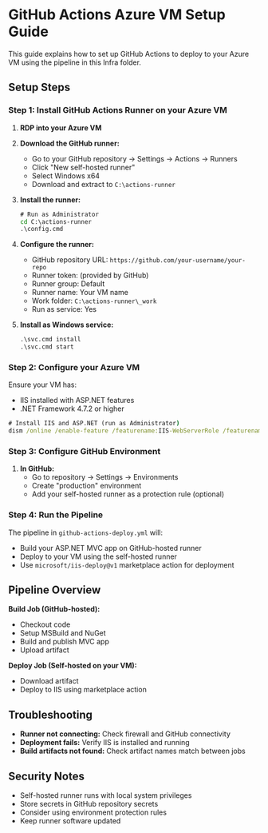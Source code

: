 # GitHub Actions Azure VM Setup Guide

This guide explains how to set up GitHub Actions to deploy to your Azure VM using the pipeline in this Infra folder.

## Setup Steps

### Step 1: Install GitHub Actions Runner on your Azure VM

1. **RDP into your Azure VM**

2. **Download the GitHub runner:**
   - Go to your GitHub repository → Settings → Actions → Runners
   - Click "New self-hosted runner"
   - Select Windows x64
   - Download and extract to `C:\actions-runner`

3. **Install the runner:**
   ```cmd
   # Run as Administrator
   cd C:\actions-runner
   .\config.cmd
   ```

4. **Configure the runner:**
   - GitHub repository URL: `https://github.com/your-username/your-repo`
   - Runner token: (provided by GitHub)
   - Runner group: Default
   - Runner name: Your VM name
   - Work folder: `C:\actions-runner\_work`
   - Run as service: Yes

5. **Install as Windows service:**
   ```cmd
   .\svc.cmd install
   .\svc.cmd start
   ```

### Step 2: Configure your Azure VM

Ensure your VM has:
- IIS installed with ASP.NET features
- .NET Framework 4.7.2 or higher

```cmd
# Install IIS and ASP.NET (run as Administrator)
dism /online /enable-feature /featurename:IIS-WebServerRole /featurename:IIS-WebServer /featurename:IIS-ASPNET45 /all
```

### Step 3: Configure GitHub Environment

1. **In GitHub:**
   - Go to repository → Settings → Environments
   - Create "production" environment
   - Add your self-hosted runner as a protection rule (optional)

### Step 4: Run the Pipeline

The pipeline in `github-actions-deploy.yml` will:
- Build your ASP.NET MVC app on GitHub-hosted runner
- Deploy to your VM using the self-hosted runner
- Use `microsoft/iis-deploy@v1` marketplace action for deployment

## Pipeline Overview

**Build Job (GitHub-hosted):**
- Checkout code
- Setup MSBuild and NuGet  
- Build and publish MVC app
- Upload artifact

**Deploy Job (Self-hosted on your VM):**
- Download artifact
- Deploy to IIS using marketplace action

## Troubleshooting

- **Runner not connecting:** Check firewall and GitHub connectivity
- **Deployment fails:** Verify IIS is installed and running
- **Build artifacts not found:** Check artifact names match between jobs

## Security Notes

- Self-hosted runner runs with local system privileges
- Store secrets in GitHub repository secrets
- Consider using environment protection rules
- Keep runner software updated
